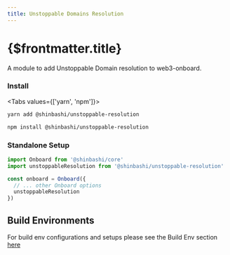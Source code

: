 ```yaml
---
title: Unstoppable Domains Resolution
---
```


# {$frontmatter.title}

A module to add Unstoppable Domain resolution to web3-onboard.

### Install

<Tabs values={['yarn', 'npm']}>
<TabPanel value="yarn">

```sh copy
yarn add @shinbashi/unstoppable-resolution
```

  </TabPanel>
  <TabPanel value="npm">

```sh copy
npm install @shinbashi/unstoppable-resolution
```

  </TabPanel>
</Tabs>

### Standalone Setup

```typescript
import Onboard from '@shinbashi/core'
import unstoppableResolution from '@shinbashi/unstoppable-resolution'

const onboard = Onboard({
  // ... other Onboard options
  unstoppableResolution
})
```

## Build Environments

For build env configurations and setups please see the Build Env section [here](/docs/modules/core#build-environments)
